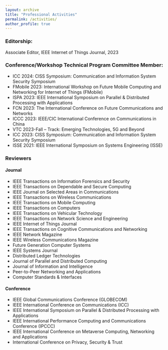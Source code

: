 ```yaml
---
layout: archive
title: "Professional Activities"
permalink: /activities/
author_profile: true
---
```




### Editorship:
Associate Editor, IEEE Internet of Things Journal, 2023

### Conference/Workshop Technical Program Committee Member:
- ICC 2024: CISS Symposium: Communication and Information System Security Symposium
- FMobile 2023: International Workshop on Future Mobile Computing and Networking for Internet of Things (FMobile)
- ISPA 2023: IEEE International Symposium on Parallel & Distributed Processing with Applications
- FCN 2023: The International Conference on Future Communications and Networks
- ICCC 2023: IEEE/CIC International Conference on Communications in China
- VTC 2023-Fall – Track: Emerging Technologies, 5G and Beyond
- ICC 2023: CISS Symposium: Communication and Information System Security Symposium
- ISSE 2021: IEEE International Symposium on Systems Engineering (ISSE)

### Reviewers
#### Journal
* IEEE Transactions on Information Forensics and Security
* IEEE Transactions on Dependable and Secure Computing
* IEEE Journal on Selected Areas in Communications
* IEEE Transactions on Wireless Communications
* IEEE Transactions on Mobile Computing
* IEEE Transactions on Computers
* IEEE Transactions on Vehicular Technology
* IEEE Transactions on Network Science and Engineering
* IEEE Internet of Things Journal
* IEEE Transactions on Cognitive Communications and Networking
* IEEE Network Magazine
* IEEE Wireless Communications Magazine
* Future Generation Computer Systems
* IEEE Systems Journal
* Distributed Ledger Technologies
* Journal of Parallel and Distributed Computing
* Journal of Information and Intelligence
* Peer-to-Peer Networking and Applications
* Computer Standards & Interfaces


#### Conference
* IEEE Global Communications Conference (GLOBECOM)
* IEEE International Conference on Communications (ICC)
* IEEE International Symposium on Parallel & Distributed Processing with Applications
* IEEE International Performance Computing and Communications Conference (IPCCC)
* IEEE International Conference on Metaverse Computing, Networking and Applications
* International Conference on Privacy, Security & Trust




<!--
{% include base_path %}


{% for post in site.portfolio %}
  {% include archive-single.html %}
{% endfor %}-->

